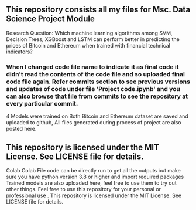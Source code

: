 ## This repository consists all my files for Msc. Data Science Project Module
Research Question: Which machine learning algorithms among SVM, Decision Trees, XGBoost and LSTM can perform better in predicting the prices of Bitcoin and Ethereum when trained with financial technical indicators?

### When I changed code file name to indicate it as final code it didn't read the contents of the code file and so uploaded final code file again. Refer commits section to see previous versions and updates of code under file 'Project code.ipynb' and you can also browse that file from commits to see the repository at every particular commit.

4 Models were trained on Both Bitcoin and Ethereum dataset are saved and uploaded to github, All files generated during process of project are also posted here.

## This repository is licensed under the MIT License. See LICENSE file for details.
Colab Colab File code can be directly run to get all the outputs but make sure you have python version 3.8 or higher and import required packages
Trained models are also uploaded here, feel free to use them to try out other things.
Feel free to use this repository for your personal or professional use . This repository is licensed under the MIT License. See LICENSE file for details.

